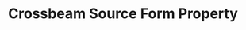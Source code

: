 ---
# -------------------------- #
#     USING THIS TEMPLATE    #
# -------------------------- #

## NEED HELP USING THIS TEMPLATE? SEE:
## https://docs-about-stitch-docs.netlify.com/reference/connect-templates/destination-form-property/
## FOR INSTRUCTIONS & REFERENCE INFO


# -------------------------- #
#        CONTENT TYPE        #
# -------------------------- #

product-type: "connect"
content-type: "api-form"
form-type: "source"
key: "source-form-properties-crossbeam-object"


# -------------------------- #
#        OBJECT INFO         #
# -------------------------- #

title: "Crossbeam Source Form Property"
api-type: "platform.crossbeam"
display-name: "Crossbeam"

source-type: "saas"
docs-name: "crossbeam" # This should be whatever integration.name is. Ex: LinkedIn Ads is linkedin-ads

#property-description: ""
## Used to create a description for the object that doesn't adhere to the standard in _developers/connect/api/documentation/api-form-properties.html
## See the Heap object for an example


# -------------------------- #
#      OBJECT ATTRIBUTES     #
# -------------------------- #

uses-start-date: true

# Only source-specific attributes need to be listed here.
# The following attributes are considered common,
# and therefore don't need to be listed:
# anchor_time, cron_expression, frequency_in_minutes, image_version, start_date 

object-attributes:
  - name: "auth_base_url"
    type: "string"
    required: false
    description: "Your {{ form-property.display-name }} account's Auth base URL."
    value: "<AUTH_BASE_URL>"

  - name: "base_url"
    type: "string"
    required: false
    description: "Your {{ from-property.display-name }} account's base URL."
    value: "<BASE_URL>"
    
  - name: "organization_uuid"
    type: "string"
    required: true
    description: "Your organization's universally unique ID."
    value: "<ORGANIZATION_UUID>"

# -------------------------- #
#       OAUTH PROPERTIES     #
# -------------------------- #

oauth-link: "https://developers.crossbeam.com/"

oauth-description: ""

oauth-attributes:
  - name: "client_id"
    type: "string"
    required: true
    credential: false
    description: |
      The ID generated by {{ form-property.display-name }} to identify your OAuth application.
    value: |
      <CLIENT_ID>

  - name: "client_secret"
    type: "string"
    required: true
    credential: true
    description: |
      A secret key generated by {{ form-property.display-name }} to verify your `client_id`.
    value: "<CLIENT_SECRET>"

  - name: "refresh_token"
    type: "string"
    required: true
    credential: true
    description: |
      An access token generated by a {{ form-property.display-name }} OAuth handshake.
    value: "<REFRESH_TOKEN>"   
---